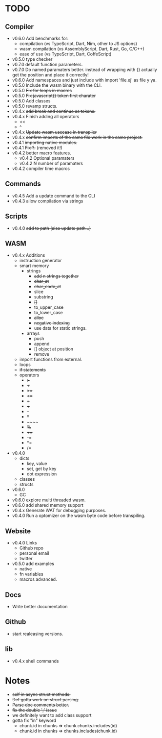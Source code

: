 # TODO

## Compiler
- v0.6.0 Add benchmarks for:
  - compilation (vs TypeScript, Dart, Nim, other to JS options)
  - wasm compilation (vs AssemblyScript, Dart, Rust, Go, C/C++)
  - ease of use (vs TypeScript, Dart, CoffeScript)
- v0.5.0 type checker
- v0.7.0 default function parameters.
- v0.7.0 Do named paramaters better. instead of wrapping with {} actually get the position and place it correctly! 
- v0.6.0 Add namespaces and just include with import 'file.ej' as file y ya.
- v0.5.0 Include the wasm binary with the CLI.
- v0.5.0 ~~Fix for loops in macros~~
- v0.5.0 ~~Fix javascript{} token first charater~~
- v0.5.0 Add classes
- v0.5.0 revamp structs.
- v0.4.x ~~add break and continue as tokens.~~
- v0.4.x Finish adding all operators
  - <<
  - ^ 
- v0.4.x ~~Update wasm usecase in transpiler~~
- v0.4.x ~~confirm imports of the same file work in the same project.~~
- v0.4.1 ~~importing native modules.~~
- v0.4.1 ~~Fix ?.~~ (removed it!)
- v0.4.2 better macro features.
  - v0.4.2 Optional paramaters
  - v0.4.2 N number of paramaters
- v0.4.2 compiler time macros

## Commands
- v0.4.5 Add a update command to the CLI
- v0.4.3 allow compilation via strings

## Scripts
- v0.4.0 ~~add to path (also update path...)~~

## WASM
- v0.4.x Additions
  - instruction generator
  - smart memory
    - strings
      - ~~add n strings together~~
      - ~~char_at~~
      - ~~char_code_at~~
      - slice
      - substring
      - ~~[]~~
      - to_upper_case
      - to_lower_case
      - ~~alloc~~
      - ~~negative indexing~~
      - use data for static strings.
    - arrays
      - push
      - append
      - [] object at position
      - remove
  - import functions from external.
  - loops
  - ~~if statements~~
  - operators
    - ~~>~~
    - ~~<~~
    - ~~>=~~
    - ~~<=~~
    - ~~=~~
    - ~~+~~
    - ~~-~~
    - ~~*~~
    - ~~\~~
    - ~~%~~
    - ~~+=~~
    - -=
    - *=
    - /=
- v0.4.0
  - dicts
    - key, value
    - set, get by key
    - dot expression
  - classes
  - structs
- v0.6.0 
  - GC
- v0.6.0 explore multi threaded wasm.
- v0.6.0 add shared memory support
- v0.4.x Generate WAT for debugging purposes.
- v0.4.0 Run a optomizer on the wasm byte code before transpiling.

## Website
- v0.4.0 Links
  - Github repo
  - personal email
  - twitter
- v0.5.0 add examples 
  - native
  - fn variables
  - macros advanced.

## Docs
- Write better documentation

## Github
- start realeasing versions.

## lib
- v0.4.x shell commands

# Notes
- ~~self in async struct methods.~~
- ~~Def gotta work on struct parsing.~~
- ~~Parse doc comments better.~~
- ~~fix the double ';' issue~~
- we definitely want to add class support
- gotta fix "in" keyword
    - chunk.id in chunks => chunk.chunks.includes(id) 
    - chunk.id in chunks => chunks.includes(chunk.id)
